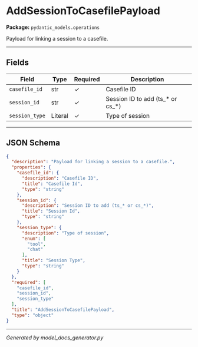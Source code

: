 # AddSessionToCasefilePayload

**Package:** `pydantic_models.operations`

Payload for linking a session to a casefile.

---

## Fields

| Field | Type | Required | Description |
|-------|------|----------|-------------|
| `casefile_id` | str | ✓ | Casefile ID |
| `session_id` | str | ✓ | Session ID to add (ts_* or cs_*) |
| `session_type` | Literal | ✓ | Type of session |

---

## JSON Schema

```json
{
  "description": "Payload for linking a session to a casefile.",
  "properties": {
    "casefile_id": {
      "description": "Casefile ID",
      "title": "Casefile Id",
      "type": "string"
    },
    "session_id": {
      "description": "Session ID to add (ts_* or cs_*)",
      "title": "Session Id",
      "type": "string"
    },
    "session_type": {
      "description": "Type of session",
      "enum": [
        "tool",
        "chat"
      ],
      "title": "Session Type",
      "type": "string"
    }
  },
  "required": [
    "casefile_id",
    "session_id",
    "session_type"
  ],
  "title": "AddSessionToCasefilePayload",
  "type": "object"
}
```

---

*Generated by model_docs_generator.py*

